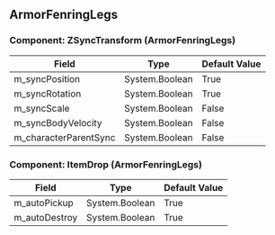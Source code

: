 ## ArmorFenringLegs

### Component: ZSyncTransform (ArmorFenringLegs)

|Field|Type|Default Value|
|---|---|---|
|m_syncPosition|System.Boolean|True|
|m_syncRotation|System.Boolean|True|
|m_syncScale|System.Boolean|False|
|m_syncBodyVelocity|System.Boolean|False|
|m_characterParentSync|System.Boolean|False|

### Component: ItemDrop (ArmorFenringLegs)

|Field|Type|Default Value|
|---|---|---|
|m_autoPickup|System.Boolean|True|
|m_autoDestroy|System.Boolean|True|

